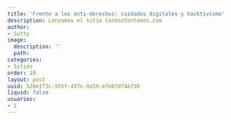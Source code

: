 ```yaml
---
title: 'Frente a los anti-derechos: cuidados digitales y hacktivismo'
description: Lanzamos el sitio ConVozContamos.com
author:
- Sutty
image:
  description: ''
  path: 
categories:
- Sitios
order: 19
layout: post
uuid: 52be1f3c-565f-437c-9a59-e7e87d74a730
liquid: false
usuaries:
- 1
---
```




